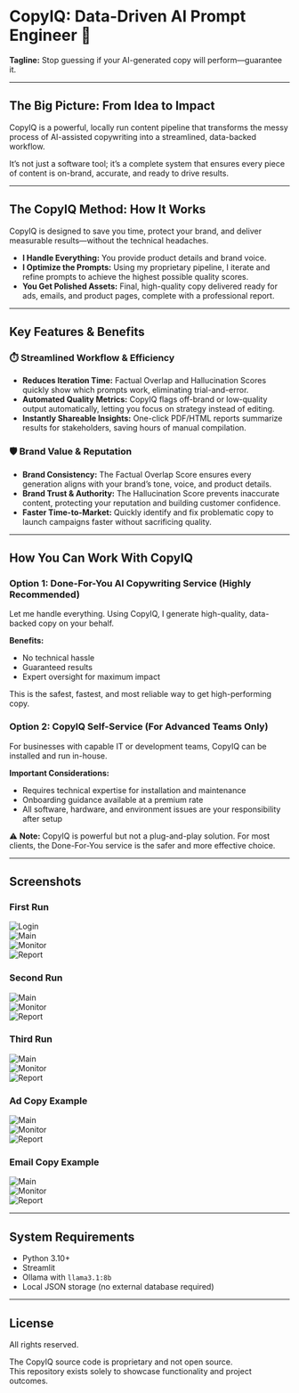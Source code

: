 # CopyIQ: Data-Driven AI Prompt Engineer 🚀
**Tagline:** Stop guessing if your AI-generated copy will perform—guarantee it.

---

## The Big Picture: From Idea to Impact
CopyIQ is a powerful, locally run content pipeline that transforms the messy process of AI-assisted copywriting into a streamlined, data-backed workflow.

It’s not just a software tool; it’s a complete system that ensures every piece of content is on-brand, accurate, and ready to drive results.

---

## The CopyIQ Method: How It Works
CopyIQ is designed to save you time, protect your brand, and deliver measurable results—without the technical headaches.

- **I Handle Everything:** You provide product details and brand voice.  
- **I Optimize the Prompts:** Using my proprietary pipeline, I iterate and refine prompts to achieve the highest possible quality scores.  
- **You Get Polished Assets:** Final, high-quality copy delivered ready for ads, emails, and product pages, complete with a professional report.

---

## Key Features & Benefits

### ⏱️ Streamlined Workflow & Efficiency
- **Reduces Iteration Time:** Factual Overlap and Hallucination Scores quickly show which prompts work, eliminating trial-and-error.  
- **Automated Quality Metrics:** CopyIQ flags off-brand or low-quality output automatically, letting you focus on strategy instead of editing.  
- **Instantly Shareable Insights:** One-click PDF/HTML reports summarize results for stakeholders, saving hours of manual compilation.  

### 🛡️ Brand Value & Reputation
- **Brand Consistency:** The Factual Overlap Score ensures every generation aligns with your brand’s tone, voice, and product details.  
- **Brand Trust & Authority:** The Hallucination Score prevents inaccurate content, protecting your reputation and building customer confidence.  
- **Faster Time-to-Market:** Quickly identify and fix problematic copy to launch campaigns faster without sacrificing quality.

---

## How You Can Work With CopyIQ

### Option 1: Done-For-You AI Copywriting Service (Highly Recommended)
Let me handle everything. Using CopyIQ, I generate high-quality, data-backed copy on your behalf.

**Benefits:**  
- No technical hassle  
- Guaranteed results  
- Expert oversight for maximum impact  

This is the safest, fastest, and most reliable way to get high-performing copy.

### Option 2: CopyIQ Self-Service (For Advanced Teams Only)
For businesses with capable IT or development teams, CopyIQ can be installed and run in-house.

**Important Considerations:**  
- Requires technical expertise for installation and maintenance  
- Onboarding guidance available at a premium rate  
- All software, hardware, and environment issues are your responsibility after setup  

⚠️ **Note:** CopyIQ is powerful but not a plug-and-play solution. For most clients, the Done-For-You service is the safer and more effective choice.

---

## Screenshots

### First Run
![Login](https://github.com/Todd2112/My-Portfolio/blob/master/CopyIq/1st_run_log-in.png)  
![Main](https://github.com/Todd2112/My-Portfolio/blob/master/CopyIq/1st_run_main.png)  
![Monitor](https://github.com/Todd2112/My-Portfolio/blob/master/CopyIq/1st_run_monitor.png)  
![Report](https://github.com/Todd2112/My-Portfolio/blob/master/CopyIq/1st_run_report.png)  

### Second Run
![Main](https://github.com/Todd2112/My-Portfolio/blob/master/CopyIq/2nd_run_main.png)  
![Monitor](https://github.com/Todd2112/MyPortfolio/blob/master/CopyIq/2nd_run_monitor.png)  
![Report](https://github.com/Todd2112/MyPortfolio/blob/master/CopyIq/2nd_run_report.png)  

### Third Run
![Main](https://github.com/Todd2112/My-Portfolio/blob/master/CopyIq/3rd_run_main.png)  
![Monitor](https://github.com/Todd2112/MyPortfolio/blob/master/CopyIq/3rd_run_monitor.png)  
![Report](https://github.com/Todd2112/My-Portfolio/blob/master/CopyIq/3rd_run_report.png)  

### Ad Copy Example
![Main](https://github.com/Todd2112/My-Portfolio/blob/master/CopyIq/ad_copy_main.png)  
![Monitor](https://github.com/Todd2112/MyPortfolio/blob/master/CopyIq/ad_copy_monitor.png)  
![Report](https://github.com/Todd2112/MyPortfolio/blob/master/CopyIq/ad_copy_report.png)  

### Email Copy Example
![Main](https://github.com/Todd2112/My-Portfolio/blob/master/CopyIq/email_main.png)  
![Monitor](https://github.com/Todd2112/My-Portfolio/blob/master/CopyIq/email_monitor.png)  
![Report](https://github.com/Todd2112/My-Portfolio/blob/master/CopyIq/email_report.png)  

---

## System Requirements
- Python 3.10+  
- Streamlit  
- Ollama with `llama3.1:8b`  
- Local JSON storage (no external database required)  

---

## License
All rights reserved.  

The CopyIQ source code is proprietary and not open source.  
This repository exists solely to showcase functionality and project outcomes.
